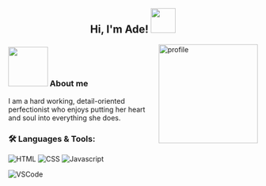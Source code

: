 <h2 align="center"> Hi, I'm Ade! <img src="https://media.giphy.com/media/cRLI5pM8yg3tIqZARZ/giphy.gif" width="50"> </h2>

<img align="right" alt="profile" width="200" src="https://i.pinimg.com/564x/b4/0d/73/b40d734da42d44c30581155c27f58767.jpg">
<h3> <img src="https://media.giphy.com/media/11FMB3s2TTlPwc/giphy.gif" width="80"> About me </h3>
<p> I am a hard working, detail-oriented perfectionist who enjoys putting her heart and soul into everything she does. </p>

<h3> 🛠️ Languages & Tools: </h3>

![HTML](https://img.shields.io/badge/html%20-%23E34F26.svg?&style=for-the-badge&logo=html5&logoColor=white)
![CSS](https://img.shields.io/badge/css%20-%231572B6.svg?&style=for-the-badge&logo=css3&logoColor=white)
![Javascript](https://img.shields.io/badge/-Javascript-ffb400?style=for-the-badge&logo=javascript&logoColor=ffff3f)

![VSCode](https://img.shields.io/badge/-vscode-00a8e8?style=for-the-badge&logo=visual-studio-code)
